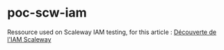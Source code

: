 # poc-scw-iam

Ressource used on Scaleway IAM testing, for this article : [Découverte de l'IAM Scaleway](https://www.damyr.fr/posts/scw-iam/)
